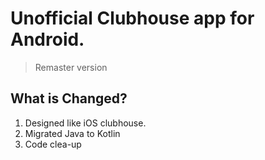# Unofficial Clubhouse app for Android.
> Remaster version 

## What is Changed?
1. Designed like iOS clubhouse.
2. Migrated Java to Kotlin
3. Code clea-up
